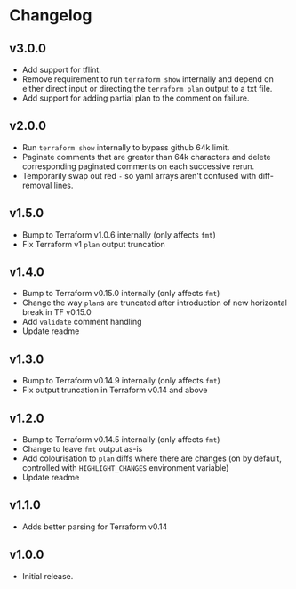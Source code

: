 # Changelog

## v3.0.0
- Add support for tflint.
- Remove requirement to run `terraform show` internally and depend on either direct input or directing the `terraform plan` output to a txt file.
- Add support for adding partial plan to the comment on failure.

## v2.0.0
- Run `terraform show` internally to bypass github 64k limit.
- Paginate comments that are greater than 64k characters and delete corresponding paginated comments on each successive rerun.
- Temporarily swap out red `-` so yaml arrays aren't confused with diff-removal lines.

## v1.5.0

- Bump to Terraform v1.0.6 internally (only affects `fmt`)
- Fix Terraform v1 `plan` output truncation

## v1.4.0

- Bump to Terraform v0.15.0 internally (only affects `fmt`)
- Change the way `plan`s are truncated after introduction of new horizontal break in TF v0.15.0
- Add `validate` comment handling
- Update readme

## v1.3.0

- Bump to Terraform v0.14.9 internally (only affects `fmt`)
- Fix output truncation in Terraform v0.14 and above

## v1.2.0

- Bump to Terraform v0.14.5 internally (only affects `fmt`)
- Change to leave `fmt` output as-is
- Add colourisation to `plan` diffs where there are changes (on by default, controlled with `HIGHLIGHT_CHANGES` environment variable)
- Update readme

## v1.1.0

- Adds better parsing for Terraform v0.14

## v1.0.0

- Initial release.
